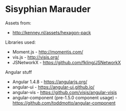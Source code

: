# Sisyphian Marauder

Assets from:
* http://kenney.nl/assets/hexagon-pack

Libraries used:
* Moment.js - http://momentjs.com/ 
* vis.js - http://visjs.org/
* JSNetworkX - https://github.com/fkling/JSNetworkX

Angular stuff
* Angular 1.4.8 - https://angularjs.org/
* angular-ui - https://angular-ui.github.io/
* angular-vis - https://github.com/visjs/angular-visjs
* angular-component (pre-1.5.0 component usage) - https://github.com/toddmotto/angular-component 